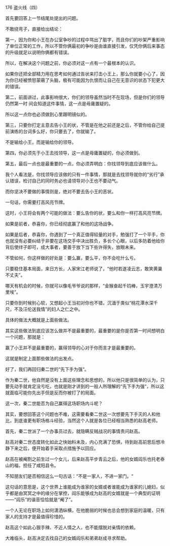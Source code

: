 176 盗火线（四）



首先要回答上一节结尾处提出的问题。

不敢绕弯子，直接给出结论：



第一，因为你和小王在办公室争吵的过程中骂出了脏字，而且你们的吵架严重影响了单位正常的工作，所以不管你俩最初的争吵是由谁直接引发，仅凭你俩后来事态的升级就足以说明你俩都有错误。

所以，在解决这个问题之前，你必须对这一点有一个最根本的认识。

如果你还把全部精力用在思考如何通过告状来打击小王上，那么你就要小心了，因为你已经被愤怒蒙蔽了头脑，极有可能因为仇恨而让自己在无意识的状态下犯更大的错误。



第二，前面讲过，此事影响很大，你们的领导虽然当时不在现场，但是你们的领导仍然第一时
间会知道这件事情，这一点是毋庸置疑的。

所以这一点你也必须做到心里跟明镜似的。



第三，只要你打定主意去告小王的状，不管是在他之前还是之后，不管你给自己提前演练的台词多么好，你只要去了，你就输了。

不是输给小王，而是输给你的领导。



第四，你必须先于小王去找领导，这一点是毋庸置疑的，你必须做到。



第五，最后一点也是最重要的一点，你必须弄明白：你找领导到底应该做什么。

我个人看法是，你找领导应该做的只有一件事情，那就是去找领导就你的“劣行”承认错误，检讨自己的同时务必也请领导对小王也不要动气。

而你坚决不要做的事情则是，绝对不要去告小王的恶状。

一句话，你需要打高风亮节牌。

这时，小王将会有两个可能的做法：要么告你的状，要么和你一样打高风亮节牌。

如果是前者，恭喜你，你已经彻底赢了和他的这场战争。

如果是后者，恭喜你，你遇到了一个真正值得较量的对手，勉强打了一个平手，你也就没有必要纠结于非要在这场交手中决出胜负，多长个心眼，以后多防着他给你背后使绊子即可，成大事者，要善于放下当下些许得失，放眼未来。

不管如何，你这样做的好处是：要么赢，要么平，你不会吃什么亏。

只要稳住基本局面，来日方长，人家宋江老师说了，“他时若遂凌云志，敢笑黄巢不丈夫”。

哪天有机会的时候，你就可以像毛爷爷说的那样，“金猴奋起千钧棒，玉宇澄清万里埃”。

只要你到时候别心软，又想起小王当初对你也不错，沉湎于类似“桃花潭水深千尺，不及汪伦送我情”的妇人之仁之中。

具体的做法大概就是上面些做法。



其实这些做法到底应该怎么做并不是最重要的，最重要的是你是否第一时间想明白一个问题，那就是：

赢了小王并不是最重要的，赢得领导的心对于你而言才是最重要的。

这就是制定上面那些做法的出发点。

好了，我们再回归秦二世的“先下手为强“。



作为秦二世，他自然是没有上面这些理念和思想的，所以他只是很简单的认为，只要先动手就肯定没亏吃，也就是刚才讲到的一般人所理解的“先下手为强“，所以这就面临可能你先出手但是反而你被打了的局面。

这一次，秦二世能否为自己赢得这场职场内斗呢？

其实，要想回答这个问题也不难，这需要看秦二世这一次想要先下手灭的人和他比，到底谁更有职场格斗经验，当然这个人就是各位已经相当熟悉的赵高老师。



首先，秦二世派了一个办事员过去，就隐瞒反贼战况的事情责问赵高。

赵高对秦二世态度转化如此之快始料未及，内心充满了恐惧，待到赵高前思后想冷静下来之后，便开始着手采取点措施予以回应。

赵高在被阉割之前生过一个女儿，后来赵高平步青云之后，他的女婿阎乐也托老泰山的福，担任了咸阳县令。

不知朋友们是否相信这么一句古话：“不是一家人，不进一家门。“

这句话的意思是，这个世界上谁能成为谁家的女婿或者谁能成为谁家的儿媳妇，似乎都是由冥冥之中的缘分在掌控，阎乐能够成为赵高的女婿就是一个典型的证明——“阎乐”的谐音恰恰就是“阉了”。



一个人无论在职场上如何潇洒纵横，在他脆弱的时候也总会想到家庭的温暖，只有家人的支持才是最值得珍惜的。

赵高这个如此心狠手辣、不近人情之人，也不能摆脱对亲情的依赖。

大难临头，赵高决定去找自己的女婿阎乐和弟弟赵成寻求帮助。

